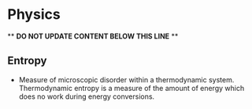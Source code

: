 Physics
=======

** **DO NOT UPDATE CONTENT BELOW THIS LINE** **

Entropy
-------

* Measure of microscopic disorder within a thermodynamic system. Thermodynamic entropy is a measure of the amount of energy which does no work during energy conversions.

